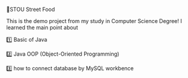 🌟STOU Street Food

This is the demo project from my study in Computer Science Degree! I learned the main point about

1️⃣ Basic of Java

2️⃣ Java OOP (Object-Oriented Programming)

3️⃣ how to connect database by MySQL workbence
